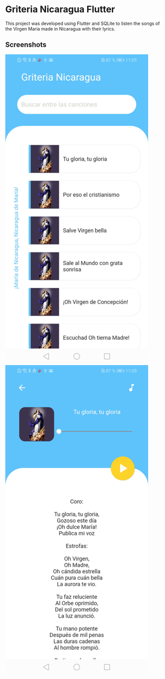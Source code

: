 # Griteria Nicaragua Flutter

This project was developed using Flutter and SQLite to listen the songs of the Virgen Maria made in Nicaragua with their lyrics.

## Screenshots 


<img src="screen1.jpg"  width="450" >

<img src="screen2.jpg"  width="450" >
